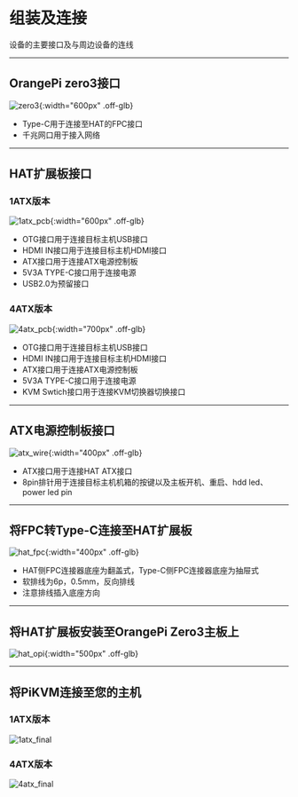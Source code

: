 # 组装及连接

设备的主要接口及与周边设备的连线

-----
## OrangePi zero3接口

![zero3](wire/zero3.png){:width="600px" .off-glb}

- Type-C用于连接至HAT的FPC接口
- 千兆网口用于接入网络

-----
## HAT扩展板接口

### 1ATX版本

![1atx_pcb](wire/1atx_pcb.png){:width="600px" .off-glb}

- OTG接口用于连接目标主机USB接口
- HDMI IN接口用于连接目标主机HDMI接口
- ATX接口用于连接ATX电源控制板
- 5V3A TYPE-C接口用于连接电源
- USB2.0为预留接口

### 4ATX版本

![4atx_pcb](wire/4atx_pcb.png){:width="700px" .off-glb}

- OTG接口用于连接目标主机USB接口
- HDMI IN接口用于连接目标主机HDMI接口
- ATX接口用于连接ATX电源控制板
- 5V3A TYPE-C接口用于连接电源
- KVM Swtich接口用于连接KVM切换器切换接口

-----
## ATX电源控制板接口

![atx_wire](wire/atx_wire.png){:width="400px" .off-glb}

- ATX接口用于连接HAT ATX接口
- 8pin排针用于连接目标主机机箱的按键以及主板开机、重启、hdd led、power led pin

-----
## 将FPC转Type-C连接至HAT扩展板

![hat_fpc](wire/hat_fpc.png){:width="400px" .off-glb}

- HAT侧FPC连接器底座为翻盖式，Type-C侧FPC连接器底座为抽屉式
- 软排线为6p，0.5mm，反向排线
- 注意排线插入底座方向

-----
## 将HAT扩展板安装至OrangePi Zero3主板上

![hat_opi](wire/hat_opi.png){:width="500px" .off-glb}

-----
## 将PiKVM连接至您的主机

### 1ATX版本

![1atx_final](wire/1atx_final.jpg)

### 4ATX版本

![4atx_final](wire/4atx_final.jpg)
